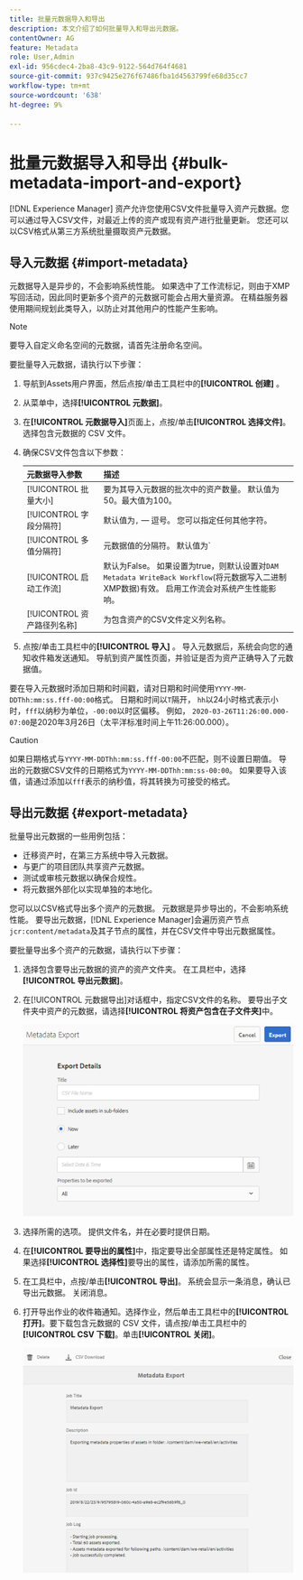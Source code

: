 ```yaml
---
title: 批量元数据导入和导出
description: 本文介绍了如何批量导入和导出元数据。
contentOwner: AG
feature: Metadata
role: User,Admin
exl-id: 956cdec4-2ba8-43c9-9122-564d764f4681
source-git-commit: 937c9425e276f67486fba1d4563799fe68d35cc7
workflow-type: tm+mt
source-wordcount: '638'
ht-degree: 9%

---
```


# 批量元数据导入和导出 {#bulk-metadata-import-and-export}

[!DNL Experience Manager] 资产允许您使用CSV文件批量导入资产元数据。您可以通过导入CSV文件，对最近上传的资产或现有资产进行批量更新。 您还可以以CSV格式从第三方系统批量摄取资产元数据。

## 导入元数据 {#import-metadata}

元数据导入是异步的，不会影响系统性能。 如果选中了工作流标记，则由于XMP写回活动，因此同时更新多个资产的元数据可能会占用大量资源。 在精益服务器使用期间规划此类导入，以防止对其他用户的性能产生影响。

>[!NOTE]
>
>要导入自定义命名空间的元数据，请首先注册命名空间。

要批量导入元数据，请执行以下步骤：

1. 导航到Assets用户界面，然后点按/单击工具栏中的&#x200B;**[!UICONTROL 创建]** 。
1. 从菜单中，选择&#x200B;**[!UICONTROL 元数据]**。
1. 在&#x200B;**[!UICONTROL 元数据导入]**&#x200B;页面上，点按/单击&#x200B;**[!UICONTROL 选择文件]**。  选择包含元数据的 CSV 文件。
1. 确保CSV文件包含以下参数：

   | 元数据导入参数 | 描述 |
   |:---|:---|
   | [!UICONTROL 批量大小] | 要为其导入元数据的批次中的资产数量。 默认值为 50。最大值为100。 |
   | [!UICONTROL 字段分隔符] | 默认值为`,` — 逗号。 您可以指定任何其他字符。 |
   | [!UICONTROL 多值分隔符] | 元数据值的分隔符。 默认值为`|` — 管道。 |
   | [!UICONTROL 启动工作流] | 默认为False。 如果设置为true，则默认设置对`DAM Metadata WriteBack Workflow`(将元数据写入二进制XMP数据)有效。 启用工作流会对系统产生性能影响。 |
   | [!UICONTROL 资产路径列名称] | 为包含资产的CSV文件定义列名称。 |

1. 点按/单击工具栏中的&#x200B;**[!UICONTROL 导入]** 。 导入元数据后，系统会向您的通知收件箱发送通知。 导航到资产属性页面，并验证是否为资产正确导入了元数据值。

要在导入元数据时添加日期和时间戳，请对日期和时间使用`YYYY-MM-DDThh:mm:ss.fff-00:00`格式。 日期和时间以`T`隔开， `hh`以24小时格式表示小时，`fff`以纳秒为单位，`-00:00`以时区偏移。 例如， `2020-03-26T11:26:00.000-07:00`是2020年3月26日（太平洋标准时间上午11:26:00.000）。

>[!CAUTION]
>
>如果日期格式与`YYYY-MM-DDThh:mm:ss.fff-00:00`不匹配，则不设置日期值。 导出的元数据CSV文件的日期格式为`YYYY-MM-DDThh:mm:ss-00:00`。 如果要导入该值，请通过添加以`fff`表示的纳秒值，将其转换为可接受的格式。

## 导出元数据 {#export-metadata}

批量导出元数据的一些用例包括：

* 迁移资产时，在第三方系统中导入元数据。
* 与更广的项目团队共享资产元数据。
* 测试或审核元数据以确保合规性。
* 将元数据外部化以实现单独的本地化。

您可以以CSV格式导出多个资产的元数据。 元数据是异步导出的，不会影响系统性能。 要导出元数据，[!DNL Experience Manager]会遍历资产节点`jcr:content/metadata`及其子节点的属性，并在CSV文件中导出元数据属性。

要批量导出多个资产的元数据，请执行以下步骤：

1. 选择包含要导出元数据的资产的资产文件夹。 在工具栏中，选择&#x200B;**[!UICONTROL 导出元数据]**。

1. 在[!UICONTROL 元数据导出]对话框中，指定CSV文件的名称。 要导出子文件夹中资产的元数据，请选择&#x200B;**[!UICONTROL 将资产包含在子文件夹]**&#x200B;中。

   ![export_metadata_page](assets/export_metadata_page.png)

1. 选择所需的选项。 提供文件名，并在必要时提供日期。
1. 在&#x200B;**[!UICONTROL 要导出的属性]**&#x200B;中，指定要导出全部属性还是特定属性。 如果选择&#x200B;**[!UICONTROL 选择性]**&#x200B;要导出的属性，请添加所需的属性。

1. 在工具栏中，点按/单击&#x200B;**[!UICONTROL 导出]**。 系统会显示一条消息，确认已导出元数据。 关闭消息。

1. 打开导出作业的收件箱通知。选择作业，然后单击工具栏中的&#x200B;**[!UICONTROL 打开]**。要下载包含元数据的 CSV 文件，请点按/单击工具栏中的 **[!UICONTROL CSV 下载]**。单击&#x200B;**[!UICONTROL 关闭]**。

   ![csv_download](assets/csv_download.png)

